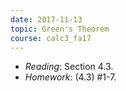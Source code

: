 ```yaml
---
date: 2017-11-13
topic: Green's Theorem
course: calc3_fa17
---
```


- *Reading*: Section 4.3.
- *Homework*: (4.3) #1-7.

